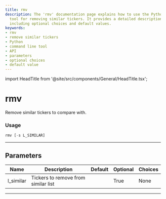 ```yaml
---
title: rmv
description: The 'rmv' documentation page explains how to use the Python command line
  tool for removing similar tickers. It provides a detailed description of parameters,
  including optional choices and default values.
keywords:
- rmv
- remove similar tickers
- Python
- command line tool
- API
- parameters
- optional choices
- default value
---
```


import HeadTitle from '@site/src/components/General/HeadTitle.tsx';

<HeadTitle title="rmv - Ca - Stocks - Reference | OpenBB Terminal Docs" />

# rmv

Remove similar tickers to compare with.

### Usage

```python
rmv [-s L_SIMILAR]
```

---

## Parameters

| Name | Description | Default | Optional | Choices |
| ---- | ----------- | ------- | -------- | ------- |
| l_similar | Tickers to remove from similar list |  | True | None |

---
